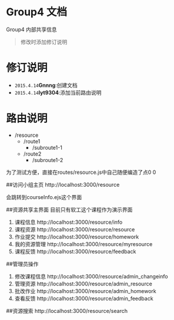 # Group4 文档

Group4 内部共享信息

> 修改时添加修订说明

# 修订说明

- `2015.4.14`**Gnnng**:创建文档
- `2015.4.14`**lyt9304**:添加当前路由说明


# 路由说明

- /resource
  - /route1
    - /subroute1-1
  - /route2
    - /subroute1-2


为了测试方便，直接在routes/resource.js中自己随便编造了点0 0

##访问小组主页
http://localhost:3000/resource

会跳转到courseInfo.ejs这个界面

##资源共享主界面
目前只有软工这个课程作为演示界面

1. 课程信息 http://localhost:3000/resource/info
2. 课程资源 http://localhost:3000/resource/resource
3. 作业提交 http://localhost:3000/resource/homework
4. 我的资源管理 http://localhost:3000/resource/myresource
5. 课程反馈 http://localhost:3000/resource/feedback

##管理员操作
1. 修改课程信息 http://localhost:3000/resource/admin_changeinfo
2. 管理资源 http://localhost:3000/resource/admin_resource
3. 批改作业 http://localhost:3000/resource/admin_homework
4. 查看反馈 http://localhost:3000/resource/admin_feedback

##资源搜索
http://localhost:3000/resource/search




